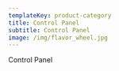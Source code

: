 ```yaml
---
templateKey: product-category
title: Control Panel
subtitle: Control Panel
image: /img/flavor_wheel.jpg
---
```

Control Panel